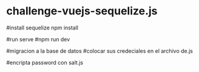 # challenge-vuejs-sequelize.js

#install sequelize
npm install

#run serve 
#npm run dev

#migracion a la base de datos
#colocar sus credeciales en el archivo de.js

#encripta password con salt.js

